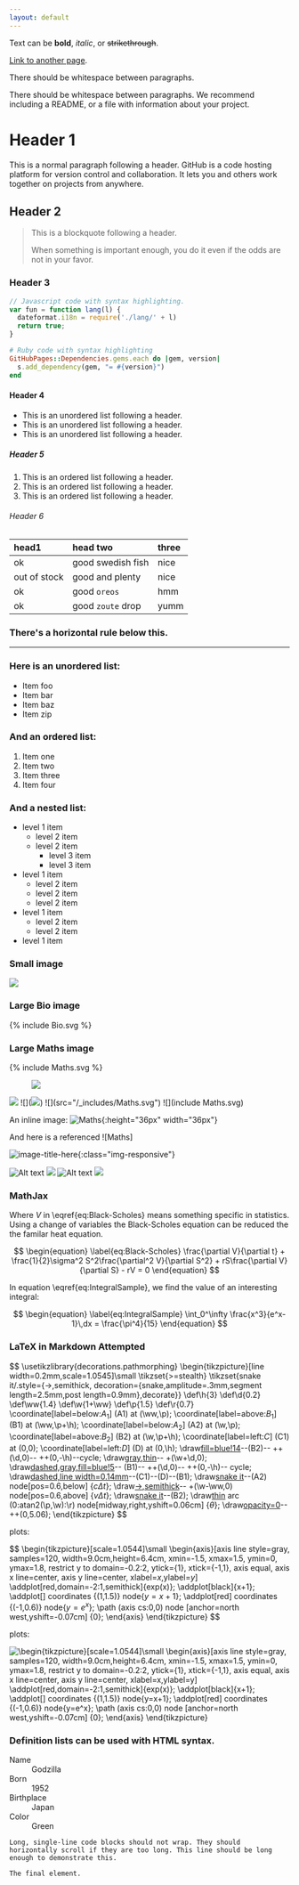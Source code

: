 ```yaml
---
layout: default
---
```


Text can be **bold**, _italic_, or ~~strikethrough~~.

[Link to another page](another-page).

There should be whitespace between paragraphs.

There should be whitespace between paragraphs. We recommend including a README, or a file with information about your project.

# [](#header-1)Header 1

This is a normal paragraph following a header. GitHub is a code hosting platform for version control and collaboration. It lets you and others work together on projects from anywhere.

## [](#header-2)Header 2

> This is a blockquote following a header.
>
> When something is important enough, you do it even if the odds are not in your favor.

### [](#header-3)Header 3

```js
// Javascript code with syntax highlighting.
var fun = function lang(l) {
  dateformat.i18n = require('./lang/' + l)
  return true;
}
```

```ruby
# Ruby code with syntax highlighting
GitHubPages::Dependencies.gems.each do |gem, version|
  s.add_dependency(gem, "= #{version}")
end
```

#### [](#header-4)Header 4

*   This is an unordered list following a header.
*   This is an unordered list following a header.
*   This is an unordered list following a header.

##### [](#header-5)Header 5

1.  This is an ordered list following a header.
2.  This is an ordered list following a header.
3.  This is an ordered list following a header.

###### [](#header-6)Header 6

| head1        | head two          | three |
|:-------------|:------------------|:------|
| ok           | good swedish fish | nice  |
| out of stock | good and plenty   | nice  |
| ok           | good `oreos`      | hmm   |
| ok           | good `zoute` drop | yumm  |

### There's a horizontal rule below this.

* * *

### Here is an unordered list:

*   Item foo
*   Item bar
*   Item baz
*   Item zip

### And an ordered list:

1.  Item one
1.  Item two
1.  Item three
1.  Item four

### And a nested list:

- level 1 item
  - level 2 item
  - level 2 item
    - level 3 item
    - level 3 item
- level 1 item
  - level 2 item
  - level 2 item
  - level 2 item
- level 1 item
  - level 2 item
  - level 2 item
- level 1 item

### Small image

![](https://assets-cdn.github.com/images/icons/emoji/octocat.png)

### Large Bio image

{% include Bio.svg %}


### Large Maths image

{% include Maths.svg %}
<figure><img src="/_includes/Maths.svg"></figure>
<img src="/_includes/Maths.svg">
![](<img src="_includes/Maths.svg">)
![](src="/_includes/Maths.svg")
![](include Maths.svg)

An inline image: ![Maths](/_includes/Maths.svg){:height="36px" width="36px"}

And here is a referenced ![Maths]

![image-title-here](/_includes/Maths.svg){:class="img-responsive"}





![Alt text](https://cdn.rawgit.com/HelloBeastie/HelloBeastie.github.io/master/_includes/Bio.svg)
<img src="https://cdn.rawgit.com/HelloBeastie/HelloBeastie.github.io/master/_includes/Bio.svg">
![Alt text](https://cdn.rawgit.com/HelloBeastie/HelloBeastie.github.io/master/_includes/Maths.svg)
<img src="https://cdn.rawgit.com/HelloBeastie/HelloBeastie.github.io/master/_includes/Maths.svg">

### MathJax

Where $V$ in \eqref{eq:Black-Scholes} means something specific in statistics. Using a change of variables the Black-Scholes equation can be reduced the the familar heat equation.

$$
\begin{equation}
  \label{eq:Black-Scholes}
  \frac{\partial V}{\partial t} + \frac{1}{2}\sigma^2 S^2\frac{\partial^2 V}{\partial S^2} + rS\frac{\partial V}{\partial S} - rV = 0
\end{equation}
$$

In equation \eqref{eq:IntegralSample}, we find the value of an
interesting integral:

$$
\begin{equation}
  \label{eq:IntegralSample}
  \int_0^\infty \frac{x^3}{e^x-1}\,dx = \frac{\pi^4}{15}
\end{equation}
$$

### LaTeX in Markdown Attempted
$$
\usetikzlibrary{decorations.pathmorphing}
\begin{tikzpicture}[line width=0.2mm,scale=1.0545]\small
\tikzset{>=stealth}
\tikzset{snake it/.style={->,semithick,
decoration={snake,amplitude=.3mm,segment length=2.5mm,post length=0.9mm},decorate}}
\def\h{3}
\def\d{0.2}
\def\ww{1.4}
\def\w{1+\ww}
\def\p{1.5}
\def\r{0.7}
\coordinate[label=below:$A_1$] (A1) at (\ww,\p);
\coordinate[label=above:$B_1$] (B1) at (\ww,\p+\h);
\coordinate[label=below:$A_2$] (A2) at (\w,\p);
\coordinate[label=above:$B_2$] (B2) at (\w,\p+\h);
\coordinate[label=left:$C$] (C1) at (0,0);
\coordinate[label=left:$D$] (D) at (0,\h);
\draw[fill=blue!14](A2)--(B2)-- ++(\d,0)-- ++(0,-\h)--cycle;
\draw[gray,thin](C1)-- +(\w+\d,0);
\draw[dashed,gray,fill=blue!5](A1)-- (B1)-- ++(\d,0)-- ++(0,-\h)-- cycle;
\draw[dashed,line width=0.14mm](A1)--(C1)--(D)--(B1);
\draw[snake it](C1)--(A2) node[pos=0.6,below] {$c\Delta t$};
\draw[->,semithick](\ww,\p+0.44*\h)-- +(\w-\ww,0) node[pos=0.6,above] {$v\Delta t$};
\draw[snake it](D)--(B2);
\draw[thin](\r,0) arc (0:atan2(\p,\w):\r) node[midway,right,yshift=0.06cm] {$\theta$};
\draw[opacity=0](-0.40,-0.14)-- ++(0,5.06);
\end{tikzpicture}
$$

plots:

$$
  \begin{tikzpicture}[scale=1.0544]\small
    \begin{axis}[axis line style=gray,
  	samples=120,
  	width=9.0cm,height=6.4cm,
  	xmin=-1.5, xmax=1.5,
  	ymin=0, ymax=1.8,
  	restrict y to domain=-0.2:2,
  	ytick={1},
  	xtick={-1,1},
  	axis equal,
  	axis x line=center,
  	axis y line=center,
  	xlabel=$x$,ylabel=$y$]
    \addplot[red,domain=-2:1,semithick]{exp(x)};
    \addplot[black]{x+1};
    \addplot[] coordinates {(1,1.5)} node{$y=x+1$};
    \addplot[red] coordinates {(-1,0.6)} node{$y=e^x$};
    \path (axis cs:0,0) node [anchor=north west,yshift=-0.07cm] {0};
    \end{axis}
  \end{tikzpicture}
$$

plots:

![\\begin{tikzpicture}\[scale=1.0544\]\\small \\begin{axis}\[axis line style=gray, samples=120, width=9.0cm,height=6.4cm, xmin=-1.5, xmax=1.5, ymin=0, ymax=1.8, restrict y to domain=-0.2:2, ytick={1}, xtick={-1,1}, axis equal, axis x line=center, axis y line=center, xlabel=$x$,ylabel=$y$\] \\addplot\[red,domain=-2:1,semithick\]{exp(x)}; \\addplot\[black\]{x+1}; \\addplot\[\] coordinates {(1,1.5)} node{$y=x+1$}; \\addplot\[red\] coordinates {(-1,0.6)} node{$y=e^x$}; \\path (axis cs:0,0) node \[anchor=north west,yshift=-0.07cm\] {0}; \\end{axis} \\end{tikzpicture}]

  [\\begin{tikzpicture}\[scale=1.0544\]\\small \\begin{axis}\[axis line style=gray, samples=120, width=9.0cm,height=6.4cm, xmin=-1.5, xmax=1.5, ymin=0, ymax=1.8, restrict y to domain=-0.2:2, ytick={1}, xtick={-1,1}, axis equal, axis x line=center, axis y line=center, xlabel=$x$,ylabel=$y$\] \\addplot\[red,domain=-2:1,semithick\]{exp(x)}; \\addplot\[black\]{x+1}; \\addplot\[\] coordinates {(1,1.5)} node{$y=x+1$}; \\addplot\[red\] coordinates {(-1,0.6)} node{$y=e^x$}; \\path (axis cs:0,0) node \[anchor=north west,yshift=-0.07cm\] {0}; \\end{axis} \\end{tikzpicture}]: https://tex.s2cms.ru/svg/%5Cbegin%7Btikzpicture%7D%5Bscale%3D1.0544%5D%5Csmall%0A%5Cbegin%7Baxis%7D%5Baxis%20line%20style%3Dgray%2C%0A%09samples%3D120%2C%0A%09width%3D9.0cm%2Cheight%3D6.4cm%2C%0A%09xmin%3D-1.5%2C%20xmax%3D1.5%2C%0A%09ymin%3D0%2C%20ymax%3D1.8%2C%0A%09restrict%20y%20to%20domain%3D-0.2%3A2%2C%0A%09ytick%3D%7B1%7D%2C%0A%09xtick%3D%7B-1%2C1%7D%2C%0A%09axis%20equal%2C%0A%09axis%20x%20line%3Dcenter%2C%0A%09axis%20y%20line%3Dcenter%2C%0A%09xlabel%3D%24x%24%2Cylabel%3D%24y%24%5D%0A%5Caddplot%5Bred%2Cdomain%3D-2%3A1%2Csemithick%5D%7Bexp(x)%7D%3B%0A%5Caddplot%5Bblack%5D%7Bx%2B1%7D%3B%0A%5Caddplot%5B%5D%20coordinates%20%7B(1%2C1.5)%7D%20node%7B%24y%3Dx%2B1%24%7D%3B%0A%5Caddplot%5Bred%5D%20coordinates%20%7B(-1%2C0.6)%7D%20node%7B%24y%3De%5Ex%24%7D%3B%0A%5Cpath%20(axis%20cs%3A0%2C0)%20node%20%5Banchor%3Dnorth%20west%2Cyshift%3D-0.07cm%5D%20%7B0%7D%3B%0A%5Cend%7Baxis%7D%0A%5Cend%7Btikzpicture%7D

### Definition lists can be used with HTML syntax.

<dl>
<dt>Name</dt>
<dd>Godzilla</dd>
<dt>Born</dt>
<dd>1952</dd>
<dt>Birthplace</dt>
<dd>Japan</dd>
<dt>Color</dt>
<dd>Green</dd>
</dl>

```
Long, single-line code blocks should not wrap. They should horizontally scroll if they are too long. This line should be long enough to demonstrate this.
```

```
The final element.
```
